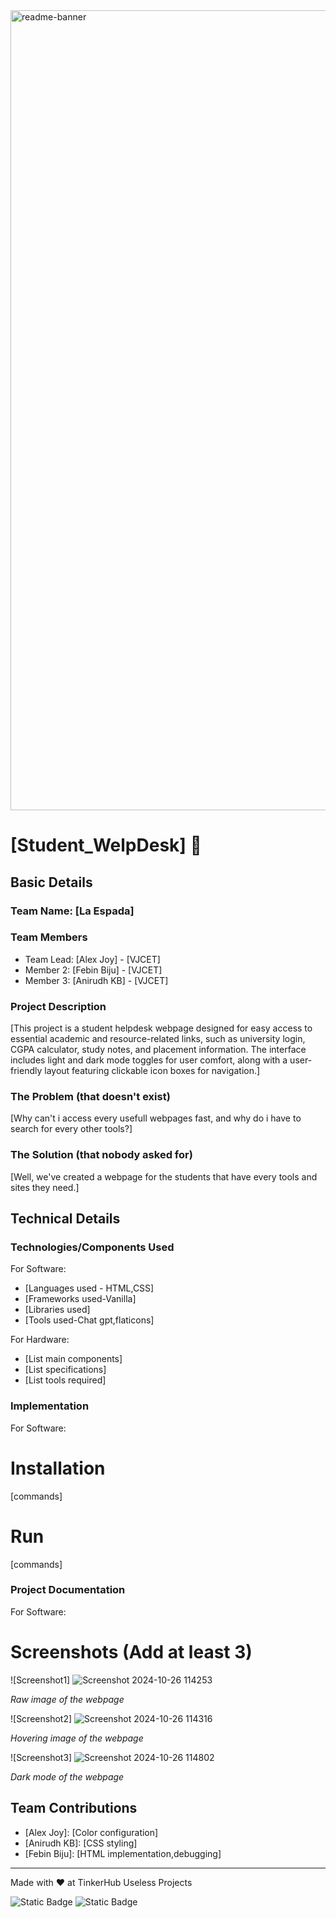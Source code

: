 <img width="1280" alt="readme-banner" src="https://github.com/user-attachments/assets/35332e92-44cb-425b-9dff-27bcf1023c6c">

# [Student_WelpDesk] 🎯


## Basic Details
### Team Name: [La Espada]


### Team Members
- Team Lead: [Alex Joy] - [VJCET]
- Member 2: [Febin Biju] - [VJCET]
- Member 3: [Anirudh KB] - [VJCET]

### Project Description
[This project is a student helpdesk webpage designed for easy access to essential academic and resource-related links, such as university login, CGPA calculator, study notes, and placement information. The interface includes light and dark mode toggles for user comfort, along with a user-friendly layout featuring clickable icon boxes for navigation.]

### The Problem (that doesn't exist)
[Why can't i access every usefull webpages fast, and why do i have to search for every other tools?]

### The Solution (that nobody asked for)
[Well, we've created a webpage for the students that have every tools and sites they need.]

## Technical Details
### Technologies/Components Used
For Software:
- [Languages used - HTML,CSS]
- [Frameworks used-Vanilla]
- [Libraries used]
- [Tools used-Chat gpt,flaticons]

For Hardware:
- [List main components]
- [List specifications]
- [List tools required]

### Implementation
For Software:
# Installation
[commands]

# Run
[commands]

### Project Documentation
For Software:

# Screenshots (Add at least 3)
![Screenshot1] ![Screenshot 2024-10-26 114253](https://github.com/user-attachments/assets/2e22b73a-d7e0-418a-b8b5-7464f76443a2)

*Raw image of the webpage*

![Screenshot2] ![Screenshot 2024-10-26 114316](https://github.com/user-attachments/assets/15f55783-c4fc-41e3-b71e-fa3a5fac897b)

*Hovering image of the webpage*

![Screenshot3] ![Screenshot 2024-10-26 114802](https://github.com/user-attachments/assets/dc119403-56cc-4050-bdcc-ddb6911338c2)

*Dark mode of the webpage*



## Team Contributions
- [Alex Joy]: [Color configuration]
- [Anirudh KB]: [CSS styling]
- [Febin Biju]: [HTML implementation,debugging]

---
Made with ❤️ at TinkerHub Useless Projects 

![Static Badge](https://img.shields.io/badge/TinkerHub-24?color=%23000000&link=https%3A%2F%2Fwww.tinkerhub.org%2F)
![Static Badge](https://img.shields.io/badge/UselessProject--24-24?link=https%3A%2F%2Fwww.tinkerhub.org%2Fevents%2FQ2Q1TQKX6Q%2FUseless%2520Projects)



